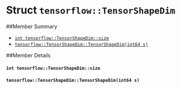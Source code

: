 # Struct `tensorflow::TensorShapeDim` <a class="md-anchor" id="AUTOGENERATED-struct--tensorflow--tensorshapedim-"></a>





##Member Summary <a class="md-anchor" id="AUTOGENERATED-member-summary"></a>

* [`int tensorflow::TensorShapeDim::size`](#int_tensorflow_TensorShapeDim_size)
* [`tensorflow::TensorShapeDim::TensorShapeDim(int64 s)`](#tensorflow_TensorShapeDim_TensorShapeDim)

##Member Details <a class="md-anchor" id="AUTOGENERATED-member-details"></a>

#### `int tensorflow::TensorShapeDim::size` <a class="md-anchor" id="int_tensorflow_TensorShapeDim_size"></a>





#### `tensorflow::TensorShapeDim::TensorShapeDim(int64 s)` <a class="md-anchor" id="tensorflow_TensorShapeDim_TensorShapeDim"></a>




